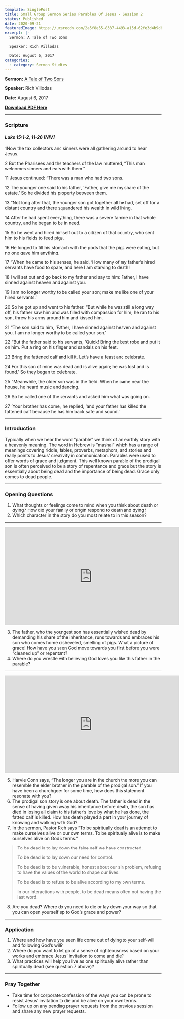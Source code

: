```yaml
---
template: SinglePost
title: Small Group Sermon Series Parables Of Jesus - Session 2
status: Published
date: 2020-09-21
featuredImage: https://ucarecdn.com/2a5f8e55-8337-4498-a15d-62fe3d4b9d82/
excerpt: |-
  Sermon: A Tale of Two Sons

  Speaker: Rich Villodas

  Date: August 6, 2017
categories:
  - category: Sermon Studies
---
```

**Sermon:** [A Tale of Two Sons](https://newlife.nyc/sermon-archive/?enmse=1&enmse_sid=4&enmse_mid=12)[](https://newlife.nyc/sermon-archive/?enmse=1&enmse_sid=4&enmse_mid=13)

**Speaker:** Rich Villodas

**Date:** August 6, 2017

**[Download PDF Here](https://drive.google.com/file/d/1vE5uQeuDa1d929wMvk_ktmrjx_N7i_6g/view?usp=sharing)**

<hr/>

### Scripture

#### ***Luke 15:1-2, 11-26 \[NIV]***

1Now the tax collectors and sinners were all gathering around to hear Jesus. 

2 But the Pharisees and the teachers of the law muttered, “This man welcomes sinners and eats with them.”

11 Jesus continued: “There was a man who had two sons. 

12 The younger one said to his father, ‘Father, give me my share of the estate.’ So he divided his property between them.

13 “Not long after that, the younger son got together all he had, set off for a distant country and there squandered his wealth in wild living. 

14 After he had spent everything, there was a severe famine in that whole country, and he began to be in need. 

15 So he went and hired himself out to a citizen of that country, who sent him to his fields to feed pigs. 

16 He longed to fill his stomach with the pods that the pigs were eating, but no one gave him anything.

17 “When he came to his senses, he said, ‘How many of my father’s hired servants have food to spare, and here I am starving to death! 

18 I will set out and go back to my father and say to him: Father, I have sinned against heaven and against you. 

19 I am no longer worthy to be called your son; make me like one of your hired servants.’ 

20 So he got up and went to his father. “But while he was still a long way off, his father saw him and was filled with compassion for him; he ran to his son, threw his arms around him and kissed him.

21 “The son said to him, ‘Father, I have sinned against heaven and against you. I am no longer worthy to be called your son.’

22 “But the father said to his servants, ‘Quick! Bring the best robe and put it on him. Put a ring on his finger and sandals on his feet. 

23 Bring the fattened calf and kill it. Let’s have a feast and celebrate. 

24 For this son of mine was dead and is alive again; he was lost and is found.’ So they began to celebrate.

25 “Meanwhile, the older son was in the field. When he came near the house, he heard music and dancing. 

26 So he called one of the servants and asked him what was going on. 

27 ‘Your brother has come,’ he replied, ‘and your father has killed the fattened calf because he has him back safe and sound.’

<hr/>

### Introduction

Typically when we hear the word “parable” we think of an earthly story with a heavenly meaning. The word in Hebrew is “mashal” which has a range of meanings covering riddle, fables, proverbs, metaphors, and stories and really points to Jesus’ creativity in communication. Parables were used to offer words of grace and judgment. This well known parable of the prodigal son is often perceived to be a story of repentance and grace but the story is essentially about being dead and the importance of being dead. Grace only comes to dead people.

<hr/>

### Opening Questions

1. What thoughts or feelings come to mind when you think about death or dying? How did your family of origin respond to death and dying?
2. Which character in the story do you most relate to in this season?

<hr/>

<iframe src="https://streamable.com/e/eh2fxp?loop=0" width="560" height="315" frameborder="0" allowfullscreen></iframe>

3. The father, who the youngest son has essentially wished dead by demanding his share of the inheritance, runs towards and embraces his son who comes home disheveled, smelling of pigs. What a picture of grace! How have you seen God move towards you first before you were “cleaned up” or repentant?
4. Where do you wrestle with believing God loves you like this father in the parable?

<hr/>

<iframe src="https://streamable.com/e/jrtkvg?loop=0" width="560" height="315" frameborder="0" allowfullscreen></iframe>

5. Harvie Conn says, “The longer you are in the church the more you can resemble the elder brother in the parable of the prodigal son.” If you have been a churchgoer for some time, how does this statement resonate with you?
6. The prodigal son story is one about death. The father is dead in the sense of having given away his inheritance before death, the son has died in losing all claim to his father’s love by what he has done, the fatted calf is killed. How has death played a part in your journey of knowing and walking with God?
7. In the sermon, Pastor Rich says “To be spiritually dead is an attempt to make ourselves alive on our own terms. To be spiritually alive is to make ourselves alive on God’s terms.”

> To be dead is to lay down the false self we have constructed.
>
> To be dead is to lay down our need for control.
>
> To be dead is to be vulnerable, honest about our sin problem, refusing to have the values of the world to shape our lives.
>
> To be dead is to refuse to be alive according to my own terms.
>
> In our interactions with people, to be dead means often not having the last word.

8. Are you dead? Where do you need to die or lay down your way so that you can open yourself up to God’s grace and power?

<hr/>

### Application

1. Where and how have you seen life come out of dying to your self-will and following God’s will?
2. Where do you want to let go of a sense of righteousness based on your works and embrace Jesus’ invitation to come and die?
3. What practices will help you live as one spiritually alive rather than spiritually dead (see question 7 above)?

<hr/>

### Pray Together

* Take time for corporate confession of the ways you can be prone to resist Jesus’ invitation to die and be alive on your own terms.
* Follow up on any pending prayer requests from the previous session and share any new prayer requests.
